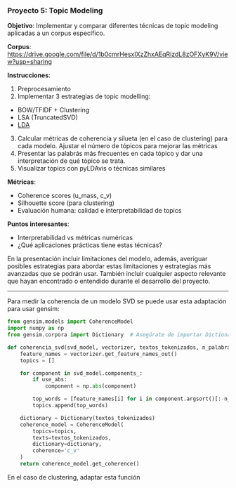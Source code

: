 ### Proyecto 5: Topic Modeling

**Objetivo**: Implementar y comparar diferentes técnicas de topic modeling aplicadas a un corpus específico.

**Corpus**:
https://drive.google.com/file/d/1b0cmrHesxIXzZhxAEqRizdL8zOFXyK9V/view?usp=sharing

**Instrucciones**:
1. Preprocesamiento
2. Implementar 3 estrategias de topic modelling: 
 * BOW/TFIDF + Clustering
 * LSA (TruncatedSVD)
 * [LDA](https://radimrehurek.com/gensim/models/ldamodel.html) 
3. Calcular métricas de coherencia y silueta (en el caso de clustering) para cada modelo. Ajustar el número de tópicos para mejorar las métricas
4. Presentar las palabrás más frecuentes en cada tópico y dar una interpretación de qué tópico se trata. 
5. Visualizar topics con pyLDAvis o técnicas similares

**Métricas**:
- Coherence scores (u_mass, c_v)
- Silhouette score (para clustering)
- Evaluación humana: calidad e interpretabilidad de topics

**Puntos interesantes**:
- Interpretabilidad vs métricas numéricas
- ¿Qué aplicaciones prácticas tiene estas técnicas?

En la presentación incluir limitaciones del modelo, además, averiguar posibles estrategias para abordar estas limitaciones y estrategias más avanzadas que se podrán usar. También incluir cualquier aspecto relevante que hayan encontrado o entendido durante el desarrollo del proyecto.

--- 

Para medir la coherencia de un modelo SVD se puede usar esta adaptación para usar gensim:

```python
from gensim.models import CoherenceModel
import numpy as np
from gensim.corpora import Dictionary  # Asegúrate de importar Dictionary

def coherencia_svd(svd_model, vectorizer, textos_tokenizados, n_palabras=10, use_abs=True):
    feature_names = vectorizer.get_feature_names_out()
    topics = []

    for component in svd_model.components_:
        if use_abs:
            component = np.abs(component) 

        top_words = [feature_names[i] for i in component.argsort()[:-n_palabras-1:-1]]
        topics.append(top_words)

    dictionary = Dictionary(textos_tokenizados)
    coherence_model = CoherenceModel(
        topics=topics,
        texts=textos_tokenizados,
        dictionary=dictionary,
        coherence='c_v'
    )
    return coherence_model.get_coherence()
```

En el caso de clustering, adaptar esta función
